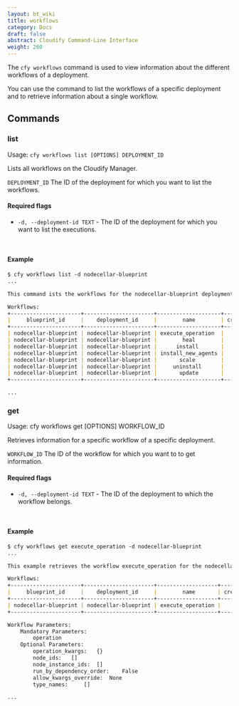 ```yaml
---
layout: bt_wiki
title: workflows
category: Docs
draft: false
abstract: Cloudify Command-Line Interface
weight: 260
---
```


The `cfy workflows` command is used to view information about the different workflows of a deployment.

You can use the command to list the workflows of a specific deployment and to retrieve information about a single workflow.


## Commands

### list

Usage: `cfy workflows list [OPTIONS] DEPLOYMENT_ID`

Lists all workflows on the Cloudify Manager.

`DEPLOYMENT_ID` The ID of the deployment for which you want to list the workflows.

#### Required flags

* `-d, --deployment-id TEXT` - The ID of the deployment for which you want to list the executions.


&nbsp;
#### Example

```markdown
$ cfy workflows list -d nodecellar-blueprint
...

This command ists the workflows for the nodecellar-blueprint deployment.

Workflows:
+----------------------+----------------------+--------------------+------------+
|     blueprint_id     |    deployment_id     |        name        | created_at |
+----------------------+----------------------+--------------------+------------+
| nodecellar-blueprint | nodecellar-blueprint | execute_operation  |    None    |
| nodecellar-blueprint | nodecellar-blueprint |        heal        |    None    |
| nodecellar-blueprint | nodecellar-blueprint |      install       |    None    |
| nodecellar-blueprint | nodecellar-blueprint | install_new_agents |    None    |
| nodecellar-blueprint | nodecellar-blueprint |       scale        |    None    |
| nodecellar-blueprint | nodecellar-blueprint |     uninstall      |    None    |
| nodecellar-blueprint | nodecellar-blueprint |       update       |    None    |
+----------------------+----------------------+--------------------+------------+

...
```


### get

Usage: cfy workflows get [OPTIONS] WORKFLOW_ID

Retrieves information for a specific workflow of a specific deployment.

`WORKFLOW_ID` The ID of the workflow for which you want to to get information.

#### Required flags

*  `-d, --deployment-id TEXT` - The ID of the deployment to which the workflow belongs.


&nbsp;
#### Example

```markdown
$ cfy workflows get execute_operation -d nodecellar-blueprint
...

This example retrieves the workflow execute_operation for the nodecellar-blueprint deployment.

Workflows:
+----------------------+----------------------+-------------------+------------+
|     blueprint_id     |    deployment_id     |        name       | created_at |
+----------------------+----------------------+-------------------+------------+
| nodecellar-blueprint | nodecellar-blueprint | execute_operation |    None    |
+----------------------+----------------------+-------------------+------------+

Workflow Parameters:
	Mandatory Parameters:
		operation
	Optional Parameters:
		operation_kwargs: 	{}
		node_ids: 	[]
		node_instance_ids: 	[]
		run_by_dependency_order: 	False
		allow_kwargs_override: 	None
		type_names: 	[]

...
```